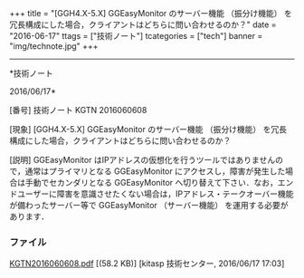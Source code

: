 ﻿+++
title = "[GGH4.X-5.X] GGEasyMonitor のサーバー機能 （振分け機能） を冗長構成にした場合，クライアントはどちらに問い合わせるのか？"
date = "2016-06-17"
ttags = ["技術ノート"]
tcategories = ["tech"]
banner = "img/technote.jpg"
+++

-----------------------------------------------------------------------------------------------------------------------------

*技術ノート

2016/06/17*


[番号]
技術ノート KGTN 2016060608

[現象]
[GGH4.X-5.X] GGEasyMonitor のサーバー機能 （振分け機能）
を冗長構成にした場合，クライアントはどちらに問い合わせるのか？

[説明]
GGEasyMonitor
はIPアドレスの仮想化を行うツールではありませんので，通常はプライマリとなる
GGEasyMonitor にアクセスし，障害が発生した場合は手動でセカンダリとなる
GGEasyMonitor
へ切り替えて下さい．なお，エンドユーザーに障害を意識させたくない場合は，IPアドレス・テークオーバー機能が備わったサーバー等で
GGEasyMonitor （サーバー機能） を運用する必要があります．


### ファイル

 
 


[KGTN2016060608.pdf](http://techreport.kitasp.net/attachments/download/2674/KGTN2016060608.pdf)
 [(58.2 KB)] [kitasp 技術センター, 2016/06/17
17:03]


 


 

